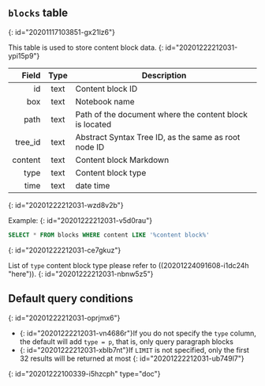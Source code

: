 ## `blocks` table
{: id="20201117103851-gx21lz6"}

This table is used to store content block data.
{: id="20201222212031-ypi15p9"}

|   Field | Type | Description                                             |
| --------: | :----: | --------------------------------------------------------- |
|      id | text | Content block ID                                        |
|     box | text | Notebook name                                           |
|    path | text | Path of the document where the content block is located |
| tree_id | text | Abstract Syntax Tree ID, as the same as root node ID    |
| content | text | Content block Markdown                                  |
|    type | text | Content block type                                      |
|    time | text | date time                                               |
{: id="20201222212031-wzd8v2b"}

Example:
{: id="20201222212031-v5d0rau"}

```sql
SELECT * FROM blocks WHERE content LIKE '%content block%'
```
{: id="20201222212031-ce7gkuz"}

List of `type` content block type please refer to ((20201224091608-i1dc24h "here")).
{: id="20201222212031-nbnw5z5"}

## Default query conditions
{: id="20201222212031-oprjmx6"}

* {: id="20201222212031-vn4686r"}If you do not specify the `type` column, the default will add `type = p`, that is, only query paragraph blocks
* {: id="20201222212031-xblb7nt"}If `LIMIT` is not specified, only the first 32 results will be returned at most
{: id="20201222212031-ub749l7"}


{: id="20201222100339-i5hzcph" type="doc"}
